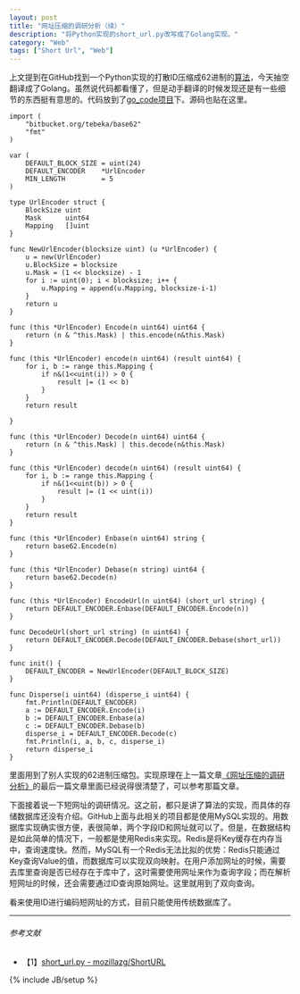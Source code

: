 ```yaml
---
layout: post
title: "网址压缩的调研分析（续）"
description: "将Python实现的short_url.py改写成了Golang实现。"
category: "Web"
tags: ["Short Url", "Web"]
---
```


上文提到在GitHub找到一个Python实现的打散ID压缩成62进制的[算法](https://github.com/mozillazg/ShortURL/blob/master/shorturl/libs/short_url.py#L51)，今天抽空翻译成了Golang。虽然说代码都看懂了，但是动手翻译的时候发现还是有一些细节的东西挺有意思的。代码放到了[go_code项目](https://github.com/mnhkahn/go_code/blob/master/short_url.go)下。源码也贴在这里。

	import (
		"bitbucket.org/tebeka/base62"
		"fmt"
	)
	
	var (
		DEFAULT_BLOCK_SIZE = uint(24)
		DEFAULT_ENCODER    *UrlEncoder
		MIN_LENGTH         = 5
	)
	
	type UrlEncoder struct {
		BlockSize uint
		Mask      uint64
		Mapping   []uint
	}
	
	func NewUrlEncoder(blocksize uint) (u *UrlEncoder) {
		u = new(UrlEncoder)
		u.BlockSize = blocksize
		u.Mask = (1 << blocksize) - 1
		for i := uint(0); i < blocksize; i++ {
			u.Mapping = append(u.Mapping, blocksize-i-1)
		}
		return u
	}
	
	func (this *UrlEncoder) Encode(n uint64) uint64 {
		return (n & ^this.Mask) | this.encode(n&this.Mask)
	}
	
	func (this *UrlEncoder) encode(n uint64) (result uint64) {
		for i, b := range this.Mapping {
			if n&(1<<uint(i)) > 0 {
				result |= (1 << b)
			}
		}
		return result
	
	}
	
	func (this *UrlEncoder) Decode(n uint64) uint64 {
		return (n & ^this.Mask) | this.decode(n&this.Mask)
	}
	
	func (this *UrlEncoder) decode(n uint64) (result uint64) {
		for i, b := range this.Mapping {
			if n&(1<<uint(b)) > 0 {
				result |= (1 << uint(i))
			}
		}
		return result
	}
	
	func (this *UrlEncoder) Enbase(n uint64) string {
		return base62.Encode(n)
	}
	
	func (this *UrlEncoder) Debase(n string) uint64 {
		return base62.Decode(n)
	}
	
	func (this *UrlEncoder) EncodeUrl(n uint64) (short_url string) {
		return DEFAULT_ENCODER.Enbase(DEFAULT_ENCODER.Encode(n))
	}
	
	func DecodeUrl(short_url string) (n uint64) {
		return DEFAULT_ENCODER.Decode(DEFAULT_ENCODER.Debase(short_url))
	}
	
	func init() {
		DEFAULT_ENCODER = NewUrlEncoder(DEFAULT_BLOCK_SIZE)
	}
	
	func Disperse(i uint64) (disperse_i uint64) {
		fmt.Println(DEFAULT_ENCODER)
		a := DEFAULT_ENCODER.Encode(i)
		b := DEFAULT_ENCODER.Enbase(a)
		c := DEFAULT_ENCODER.Debase(b)
		disperse_i = DEFAULT_ENCODER.Decode(c)
		fmt.Println(i, a, b, c, disperse_i)
		return disperse_i
	}

里面用到了别人实现的62进制压缩包。实现原理在上一篇文章[《网址压缩的调研分析》](https://blog.cyeam.com/web/2014/07/24/short_url)的最后一篇文章里面已经说得很清楚了，可以参考那篇文章。

下面接着说一下短网址的调研情况。这之前，都只是讲了算法的实现，而具体的存储数据库还没有介绍。GitHub上面与此相关的项目都是使用MySQL实现的。用数据库实现确实很方便，表很简单，两个字段ID和网址就可以了。但是，在数据结构是如此简单的情况下，一般都是使用Redis来实现。Redis是将Key缓存在内存当中，查询速度快。然而，MySQL有一个Redis无法比拟的优势：Redis只能通过Key查询Value的值，而数据库可以实现双向映射。在用户添加网址的时候，需要去库里查询是否已经存在于库中了，这时需要使用网址来作为查询字段；而在解析短网址的时候，还会需要通过ID查询原始网址。这里就用到了双向查询。

看来使用ID进行编码短网址的方式，目前只能使用传统数据库了。

---

###### *参考文献*
+ 【1】[short_url.py - mozillazg/ShortURL](https://github.com/mozillazg/ShortURL/blob/master/shorturl/libs/short_url.py#L51)

{% include JB/setup %}